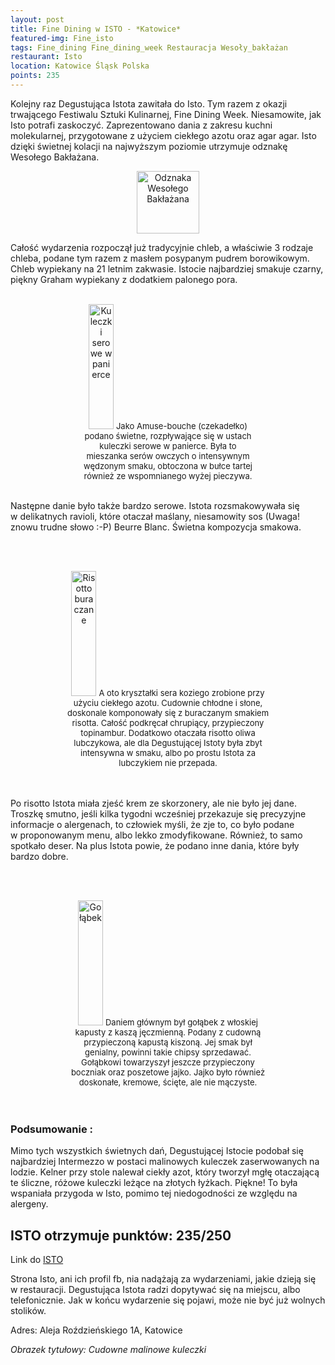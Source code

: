 ```yaml
---
layout: post
title: Fine Dining w ISTO - *Katowice*
featured-img: Fine_isto
tags: Fine_dining Fine_dining_week Restauracja Wesoły_bakłażan 
restaurant: Isto
location: Katowice Śląsk Polska
points: 235
---
```

Kolejny raz Degustująca Istota zawitała do Isto. Tym razem z&nbsp;okazji trwającego Festiwalu Sztuki Kulinarnej, Fine Dining Week.
Niesamowite, jak Isto potrafi zaskoczyć. Zaprezentowano dania z&nbsp;zakresu kuchni molekularnej, przygotowane z&nbsp;użyciem ciekłego azotu oraz agar agar.
Isto dzięki świetnej kolacji na najwyższym poziomie utrzymuje odznakę Wesołego Bakłażana.


<center><div style="width:30%">
    <img src="{{site.img_url}}/assets/img/posts/odznaka.gif" alt="Odznaka Wesołego Bakłażana" height="100" width="auto" />
</div></center>

Całość wydarzenia rozpoczął już tradycyjnie chleb, a&nbsp;właściwie 3&nbsp;rodzaje chleba,
 podane tym razem z&nbsp;masłem posypanym pudrem
borowikowym. Chleb wypiekany na 21 letnim zakwasie. Istocie najbardziej smakuje czarny,
piękny Graham wypiekany z&nbsp;dodatkiem palonego
pora.
<br />&ensp;&ensp;&ensp;
<center><div style="width:55%">
    <img src="{{site.img_url}}/assets/img/posts/kuleczki_serowe.jpg" alt="Kuleczki serowe w panierce" height="200px" width="40px" />
    <font size="2">
        Jako Amuse-bouche (czekadełko) podano świetne, rozpływające się w&nbsp;ustach kuleczki serowe w&nbsp;panierce. Była to mieszanka serów
        owczych o&nbsp;intensywnym wędzonym smaku, obtoczona w bułce tartej również ze wspomnianego wyżej pieczywa.
    </font>
</div></center>
<br />

Następne danie było także bardzo serowe. Istota rozsmakowywała się w&nbsp;delikatnych ravioli, które otaczał maślany, niesamowity sos
(Uwaga! znowu trudne słowo :-P) Beurre Blanc. Świetna kompozycja smakowa.

<br />&ensp;&ensp;&ensp;
<center><div style="width:65%">
    <img src="{{site.img_url}}/assets/img/posts/risotto_buraczane.jpg" alt="Risotto buraczane" height="200px" width="40px" />
    <font size="2">
        A&nbsp;oto kryształki sera koziego zrobione przy użyciu ciekłego azotu. Cudownie chłodne i&nbsp;słone, doskonale komponowały się z&nbsp;buraczanym smakiem risotta.
         Całość podkręcał chrupiący, przypieczony topinambur. Dodatkowo otaczała risotto oliwa lubczykowa,
        ale dla Degustującej Istoty była zbyt intensywna w&nbsp;smaku, albo po prostu Istota za lubczykiem nie przepada.
    </font>
</div></center>
<br />&ensp;&ensp;&ensp;

Po risotto Istota miała zjeść krem ze skorzonery, ale nie było jej dane.
 Troszkę smutno, jeśli kilka tygodni wcześniej przekazuje
się precyzyjne informacje o&nbsp;alergenach, to człowiek myśli, że zje to,
 co było podane w&nbsp;proponowanym menu, albo lekko zmodyfikowane.
Również, to samo spotkało deser. Na plus Istota powie, że podano inne dania, które były bardzo dobre.

<br />&ensp;&ensp;&ensp;
<center><div style="width:65%">
    <img src="{{site.img_url}}/assets/img/posts/golabek.jpg" alt="Gołąbek" height="200px" width="40px" />
    <font size="2">
        Daniem głównym był gołąbek z&nbsp;włoskiej kapusty z&nbsp;kaszą jęczmienną. Podany z&nbsp;cudowną
        przypieczoną kapustą kiszoną.
        Jej smak był genialny, powinni takie chipsy sprzedawać.
        Gołąbkowi towarzyszył jeszcze przypieczony boczniak
        oraz poszetowe jajko. Jajko było również doskonałe, kremowe, ścięte, ale nie mączyste.
    </font>
</div></center>
<br />&ensp;&ensp;&ensp;

### Podsumowanie :
Mimo tych wszystkich świetnych dań, Degustującej Istocie podobał się najbardziej
Intermezzo w&nbsp;postaci malinowych kuleczek
zaserwowanych na lodzie. Kelner przy stole nalewał ciekły azot, który tworzył mgłę
otaczającą te śliczne, różowe kuleczki
leżące na złotych łyżkach. Piękne!
To była wspaniała przygoda w&nbsp;Isto, pomimo tej niedogodności ze względu na alergeny.

## ISTO otrzymuje punktów: **235/250**
Link do [ISTO]

Strona Isto, ani ich profil fb, nia nadążają za wydarzeniami, jakie dzieją się w&nbsp;restauracji.
Degustująca Istota radzi dopytywać się na miejscu, albo telefonicznie. Jak w końcu wydarzenie się pojawi,
 może nie być już wolnych stolików.

Adres:
Aleja Roździeńskiego 1A, Katowice

_Obrazek tytułowy: Cudowne malinowe kuleczki_

[ISTO]: http://www.isto.com.pl/